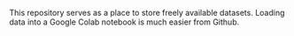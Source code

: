 This repository serves as a place to store freely available datasets.  Loading data into a Google Colab notebook is much easier from Github.
